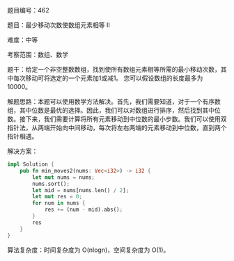 题目编号：462

题目：最少移动次数使数组元素相等 II

难度：中等

考察范围：数组、数学

题干：给定一个非空整数数组，找到使所有数组元素相等所需的最小移动次数，其中每次移动可将选定的一个元素加1或减1。 您可以假设数组的长度最多为10000。

解题思路：本题可以使用数学方法解决。首先，我们需要知道，对于一个有序数组，其中位数是最优的选择。因此，我们可以对数组进行排序，然后找到其中位数。接下来，我们需要计算将所有元素移动到中位数的最小步数。我们可以使用双指针法，从两端开始向中间移动，每次将左右两端的元素移动到中位数，直到两个指针相遇。

解决方案：

```rust
impl Solution {
    pub fn min_moves2(nums: Vec<i32>) -> i32 {
        let mut nums = nums;
        nums.sort();
        let mid = nums[nums.len() / 2];
        let mut res = 0;
        for num in nums {
            res += (num - mid).abs();
        }
        res
    }
}
```

算法复杂度：时间复杂度为 O(nlogn)，空间复杂度为 O(1)。